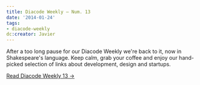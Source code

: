```yaml
---
title: Diacode Weekly – Num. 13
date: '2014-01-24'
tags:
- diacode-weekly
dc:creator: Javier
---
```


After a too long pause for our Diacode Weekly we're back to it, now in Shakespeare's language. Keep calm, grab your coffee and enjoy our hand-picked selection of links about development, design and startups.


[Read Diacode Weekly 13 →](http://blog.diacode.com/diacode-weekly-13)
